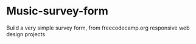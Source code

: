 # Music-survey-form
Build a very simple survey form, from freecodecamp.org responsive web design projects
